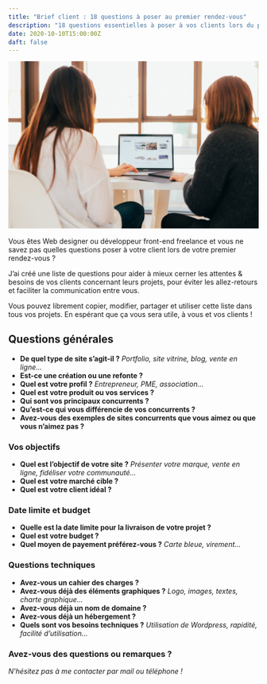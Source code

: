 ```yaml
---
title: "Brief client : 18 questions à poser au premier rendez-vous"
description: "18 questions essentielles à poser à vos clients lors du premier rendez-vous afin de faciliter la communication et améliorer votre productivité."
date: 2020-10-10T15:00:00Z
daft: false
---
```


![Photo de KOBU Agency sur Unsplash](briefing-client.jpg)

Vous êtes Web designer ou développeur front-end freelance et vous ne savez pas quelles questions poser à votre client lors de votre premier rendez-vous ?

J’ai créé une liste de questions pour aider à mieux cerner les attentes & besoins de vos clients concernant leurs projets, pour éviter les allez-retours et faciliter la communication entre vous.

Vous pouvez librement copier, modifier, partager et utiliser cette liste dans tous vos projets. En espérant que ça vous sera utile, à vous et vos clients !

## Questions générales

* **De quel type de site s’agit-il ?** _Portfolio, site vitrine, blog, vente en ligne…_
* **Est-ce une création ou une refonte ?**
* **Quel est votre profil ?** _Entrepreneur, PME, association…_
* **Quel est votre produit ou vos services ?**
* **Qui sont vos principaux concurrents ?**
* **Qu’est-ce qui vous différencie de vos concurrents ?**
* **Avez-vous des exemples de sites concurrents que vous aimez ou que vous n’aimez pas ?**

### Vos objectifs

* **Quel est l’objectif de votre site ?** _Présenter votre marque, vente en ligne, fidéliser votre communauté…_
* **Quel est votre marché cible ?**
* **Quel est votre client idéal ?**

### Date limite et budget

* **Quelle est la date limite pour la livraison de votre projet ?**
* **Quel est votre budget ?**
* **Quel moyen de payement préférez-vous ?** _Carte bleue, virement…_

### Questions techniques

* **Avez-vous un cahier des charges ?**
* **Avez-vous déjà des éléments graphiques ?** _Logo, images, textes, charte graphique…_
* **Avez-vous déjà un nom de domaine ?**
* **Avez-vous déjà un hébergement ?**
* **Quels sont vos besoins techniques ?** _Utilisation de Wordpress, rapidité, facilité d’utilisation…_

### Avez-vous des questions ou remarques ?

_N'hésitez pas à me contacter par mail ou téléphone !_